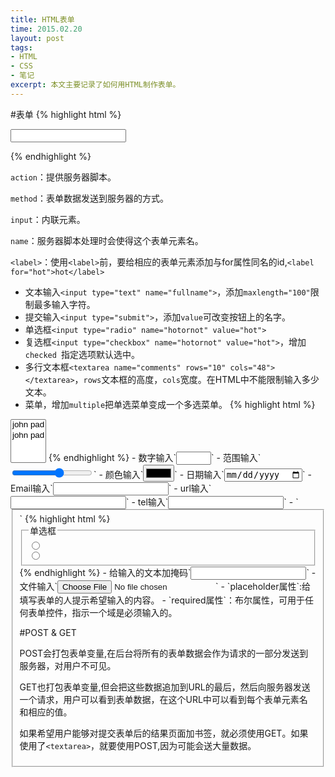 ```yaml
---
title: HTML表单
time: 2015.02.20 
layout: post
tags:
- HTML
- CSS
- 笔记
excerpt: 本文主要记录了如何用HTML制作表单。
---
```

#表单
{% highlight html %}
<form action="http://dkc.com/contest.php" method="POST">
		<input type=".." name="...">
</form>
{% endhighlight %}

`action`：提供服务器脚本。

`method`：表单数据发送到服务器的方式。

`input`：内联元素。

`name`：服务器脚本处理时会使得这个表单元素名。

`<label>`：使用`<label>`前，要给相应的表单元素添加与for属性同名的id,`<label for="hot">hot</label>`

- 文本输入`<input type="text" name="fullname">`，添加`maxlength="100"`限制最多输入字符。
- 提交输入`<input type="submit">`，添加`value`可改变按钮上的名字。
- 单选框`<input type="radio" name="hotornot" value="hot">`
- 复选框`<input type="checkbox" name="hotornot" value="hot">`，增加`checked `指定选项默认选中。
- 多行文本框`<textarea name="comments" rows="10" cols="48"></textarea>`，`rows`文本框的高度，`cols`宽度。在HTML中不能限制输入多少文本。
- 菜单，增加`multiple`把单选菜单变成一个多选菜单。	
	{% highlight html %}		
<select name="characters" multiple>
     <option value="john">john pad</option>
     <option value="john">john pad</option>
</select>
{% endhighlight %}
- 数字输入`<input type="number" min="0" max="20">`
- 范围输入`<input type="range" min="0" max="20" step="4">`
- 颜色输入`<input type="color">`
- 日期输入`<input type="date">`
- Email输入`<input type="email">`
- url输入`<input type="url">`
- tel输入`<input type="tel">`
- `<fieldset>`
{% highlight html %}
<fieldset>
          <legend>单选框</legend>
          <input type="radio" name="hotornot" value="hot"></br>
          <input type="radio" name="hotornot" value="hot"> </br> 
</fieldset>
{% endhighlight %}
- 给输入的文本加掩码`<input type="password">`
- 文件输入`<input type="file" name="doc">`
- `placeholder属性`:给填写表单的人提示希望输入的内容。
- `required属性`：布尔属性，可用于任何表单控件，指示一个域是必须输入的。


#POST & GET

POST会打包表单变量,在后台将所有的表单数据会作为请求的一部分发送到服务器，对用户不可见。

GET也打包表单变量,但会把这些数据追加到URL的最后，然后向服务器发送一个请求，用户可以看到表单数据，在这个URL中可以看到每个表单元素名和相应的值。

如果希望用户能够对提交表单后的结果页面加书签，就必须使用GET。如果使用了`<textarea>`，就要使用POST,因为可能会送大量数据。